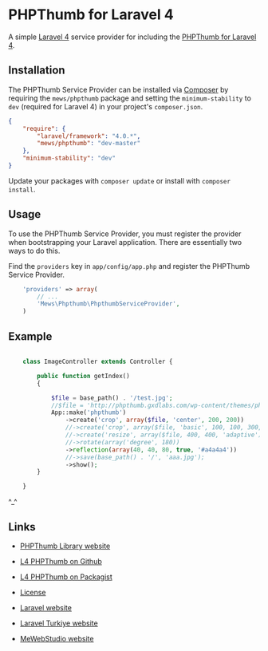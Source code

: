 # PHPThumb for Laravel 4

A simple [Laravel 4](http://four.laravel.com/) service provider for including the [PHPThumb for Laravel 4](https://github.com/mewebstudio/phpthumb).

## Installation

The PHPThumb Service Provider can be installed via [Composer](http://getcomposer.org) by requiring the
`mews/phpthumb` package and setting the `minimum-stability` to `dev` (required for Laravel 4) in your
project's `composer.json`.

```json
{
    "require": {
        "laravel/framework": "4.0.*",
        "mews/phpthumb": "dev-master"
    },
    "minimum-stability": "dev"
}
```

Update your packages with ```composer update``` or install with ```composer install```.

## Usage

To use the PHPThumb Service Provider, you must register the provider when bootstrapping your Laravel application. There are
essentially two ways to do this.

Find the `providers` key in `app/config/app.php` and register the PHPThumb Service Provider.

```php
    'providers' => array(
        // ...
        'Mews\Phpthumb\PhpthumbServiceProvider',
    )
```

## Example

```php

    class ImageController extends Controller {

        public function getIndex()
        {

            $file = base_path() . '/test.jpg';
            //$file = 'http://phpthumb.gxdlabs.com/wp-content/themes/phpthumb/images/header_bg.png';
            App::make('phpthumb')
                ->create('crop', array($file, 'center', 200, 200))
                //->create('crop', array($file, 'basic', 100, 100, 300, 200))
                //->create('resize', array($file, 400, 400, 'adaptive'))
                //->rotate(array('degree', 180))
                ->reflection(array(40, 40, 80, true, '#a4a4a4'))
                //->save(base_path() . '/', 'aaa.jpg');
                ->show();
        }

    }
```

^_^                         


## Links

* [PHPThumb Library website](http://phpthumb.gxdlabs.com/)

* [L4 PHPThumb on Github](https://github.com/mewebstudio/Phpthumb)
* [L4 PHPThumb on Packagist](https://packagist.org/packages/mews/phpthumb)
* [License](http://www.opensource.org/licenses/mit-license.php)
* [Laravel website](http://laravel.com)
* [Laravel Turkiye website](http://www.laravel.gen.tr)
* [MeWebStudio website](http://www.mewebstudio.com)
